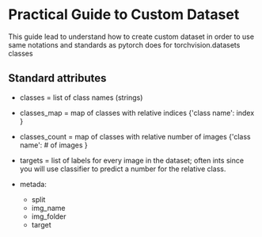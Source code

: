 # Practical Guide to Custom Dataset

This guide lead to understand how to create custom dataset in order to use same notations and standards as pytorch does for torchvision.datasets classes

## Standard attributes
- classes = list of class names (strings)
- classes_map = map of classes with relative indices {'class name': index }
- classes_count = map of classes with relative number of images {'class name': # of images }
- targets = list of labels for every image in the dataset; often ints since you will use classifier to predict a number for the relative class.

- metada:
    - split
    - img_name
    - img_folder
    - target